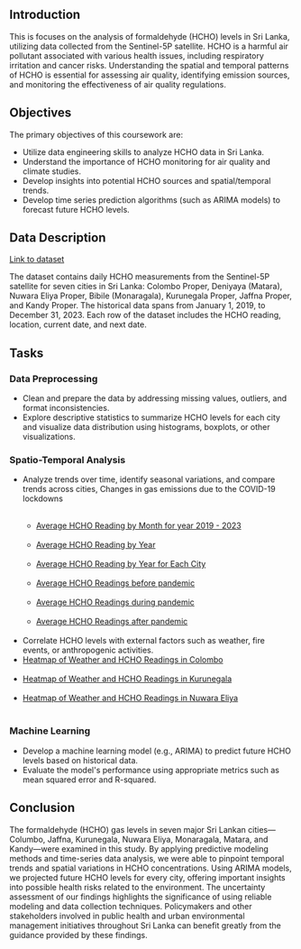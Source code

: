 <h2>Introduction</h2>
<p>This is focuses on the analysis of formaldehyde (HCHO) levels in Sri Lanka, utilizing data collected from the Sentinel-5P satellite. HCHO is a harmful air pollutant associated with various health issues, including respiratory irritation and cancer risks. Understanding the spatial and temporal patterns of HCHO is essential for assessing air quality, identifying emission sources, and monitoring the effectiveness of air quality regulations.
</p>

<h2>Objectives</h2>

The primary objectives of this coursework are:
<ul>
<li>Utilize data engineering skills to analyze HCHO data in Sri Lanka.</li>
<li>Understand the importance of HCHO monitoring for air quality and climate studies.</li>
<li>Develop insights into potential HCHO sources and spatial/temporal trends.</li>
<li>Develop time series prediction algorithms (such as ARIMA models) to forecast future HCHO levels.</li>
</ul>

<h2>Data Description</h2>
<a href="https://drive.google.com/drive/folders/1xzQ5pIEnaUN2DOyZTqYSJrxFMC8Unx73?usp=sharing">Link to dataset</a>
<p>The dataset contains daily HCHO measurements from the Sentinel-5P satellite for seven cities in Sri Lanka: Colombo Proper, Deniyaya (Matara), Nuwara Eliya Proper, Bibile (Monaragala), Kurunegala Proper, Jaffna Proper, and Kandy Proper. The historical data spans from January 1, 2019, to December 31, 2023. Each row of the dataset includes the HCHO reading, location, current date, and next date.
</p>


<h2>Tasks</h2>

<h3>Data Preprocessing</h3>
<ul>
  
<li>Clean and prepare the data by addressing missing values, outliers, and format inconsistencies.
<li>Explore descriptive statistics to summarize HCHO levels for each city and visualize data distribution using histograms, boxplots, or other visualizations.</li>

</ul>

<h3>Spatio-Temporal Analysis</h3>
<ul>
<li>Analyze trends over time, identify seasonal variations, and compare trends across cities, Changes in gas emissions due to the COVID-19 lockdowns</li>
  <br>
      <ul>
          <li><a href="https://github.com/DeelakaDias/Analyzing-HCHO-Gas-Level-in-Sri-Lanka/assets/127048309/5246dacb-ce40-4449-9d60-b03fbc103cdb">Average HCHO Reading by Month for year 2019 - 2023</a>
          </li>
          <br>
          <li><a href="https://github.com/DeelakaDias/Analyzing-HCHO-Gas-Level-in-Sri-Lanka/assets/127048309/d38b9069-6cd9-4a93-a5ad-5abca179ed12">Average HCHO Reading by Year</a>
          </li>
          <br>
          <li><a href="https://github.com/DeelakaDias/Analyzing-HCHO-Gas-Level-in-Sri-Lanka/assets/127048309/a2b469b9-3e09-4e4a-a141-312fa24ddab6">Average HCHO Reading by Year for Each City</a>
          </li>
          <br>
          <li><a href="https://github.com/DeelakaDias/Analyzing-HCHO-Gas-Level-in-Sri-Lanka/assets/127048309/3afa655d-9cff-4ca6-8a40-c61b41e9f0d4">Average HCHO Readings before pandemic</a>
          </li>
          <br>
          <li><a href="https://github.com/DeelakaDias/Analyzing-HCHO-Gas-Level-in-Sri-Lanka/assets/127048309/bb0ec952-13fa-4fbd-8d6f-96d9f07f813e">Average HCHO Readings during pandemic</a>
          </li>
          <br>
          <li><a href="https://github.com/DeelakaDias/Analyzing-HCHO-Gas-Level-in-Sri-Lanka/assets/127048309/d7b38467-a184-4039-a57d-786938990828">Average HCHO Readings after pandemic</a>
          </li>
          <br>
      </ul>
      
<li>Correlate HCHO levels with external factors such as weather, fire events, or anthropogenic activities.</li>
  <li><a href="https://github.com/DeelakaDias/Analyzing-HCHO-Gas-Level-in-Sri-Lanka/assets/127048309/79c8b0b3-1b53-431a-b046-27491c07dabc">Heatmap of Weather and HCHO Readings in Colombo</a>
  </li>
  <br>
  <li><a href="https://github.com/DeelakaDias/Analyzing-HCHO-Gas-Level-in-Sri-Lanka/assets/127048309/0f4fcc84-746c-456d-87a6-a7d788294c77">Heatmap of Weather and HCHO Readings in Kurunegala</a>
  </li>
  <br>
  <li><a href="https://github.com/DeelakaDias/Analyzing-HCHO-Gas-Level-in-Sri-Lanka/assets/127048309/76120a5a-75b7-40e7-8760-a4c5498af4e9">Heatmap of Weather and HCHO Readings in Nuwara Eliya</a>
  </li>
  <br>
</ul>

<h3>Machine Learning</h3>
<ul>
<li>Develop a machine learning model (e.g., ARIMA) to predict future HCHO levels based on historical data.</li>
<li>Evaluate the model's performance using appropriate metrics such as mean squared error and R-squared.</li>
</ul>
<h2>Conclusion</h2>

<p>
The formaldehyde (HCHO) gas levels in seven major Sri Lankan cities—Columbo, Jaffna, Kurunegala, Nuwara Eliya, Monaragala, Matara, and Kandy—were examined in this study. By applying predictive modeling methods and time-series data analysis, we were able to pinpoint temporal trends and spatial variations in HCHO concentrations. Using ARIMA models, we projected future HCHO levels for every city, offering important insights into possible health risks related to the environment. The uncertainty assessment of our findings highlights the significance of using reliable modeling and data collection techniques. Policymakers and other stakeholders involved in public health and urban environmental management initiatives throughout Sri Lanka can benefit greatly from the guidance provided by these findings.
</p>